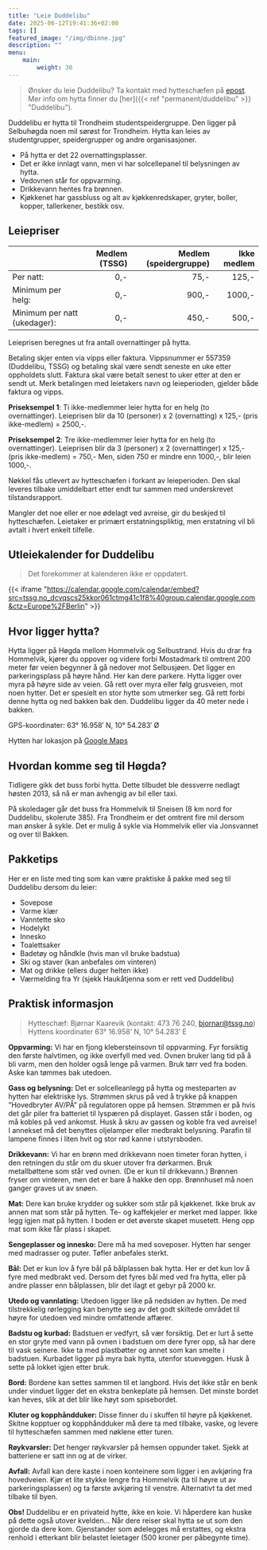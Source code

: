 ```yaml
---
title: "Leie Duddelibu"
date: 2025-06-12T19:41:36+02:00
tags: []
featured_image: "/img/dbinne.jpg"
description: ""
menu:
    main:
        weight: 30
---
```


> Ønsker du leie Duddelibu? Ta kontakt med hytteschæfen på [epost](mailto:duddelibu@tssg.no).
> Mer info om hytta finner du [her]({{< ref "permanent/duddelibu" >}} "Duddelibu").
<!-- > Utleieinstruks finnes [her](/doc/utleieinstruks_no.pdf), den inneholder blant annet en sjekkliste for utsjekk. -->

Duddelibu er hytta til Trondheim studentspeidergruppe.
Den ligger på Selbuhøgda noen mil sørøst for Trondheim. Hytta kan leies av studentgrupper, speidergrupper og andre organisasjoner.

* På hytta er det 22 overnattingsplasser.
* Det er ikke innlagt vann, men vi har solcellepanel til belysningen av hytta.
* Vedovnen står for oppvarming.
* Drikkevann hentes fra brønnen.
* Kjøkkenet har gassbluss og alt av kjøkkenredskaper, gryter, boller, kopper, tallerkener, bestikk osv.

## Leiepriser

| | Medlem (TSSG) | Medlem (speidergruppe) | Ikke medlem |
|:---|---:|---:|---:|
| Per natt: | 0,- | 75,- | 125,- |
| Minimum per helg: | 0,- | 900,- | 1000,- |
| Minimum per natt (ukedager): | 0,- | 450,- | 500,- |

Leieprisen beregnes ut fra antall overnattinger på hytta.

Betaling skjer enten via vipps eller faktura.
Vippsnummer er 557359 (Duddelibu, TSSG) og betaling skal være sendt seneste en uke etter oppholdets slutt.
Faktura skal være betalt senest to uker etter at den er sendt ut.
Merk betalingen med leietakers navn og leieperioden, gjelder både faktura og vipps.

**Priseksempel 1**: Ti ikke-medlemmer leier hytta for en helg (to overnattinger).
Leieprisen blir da 10 (personer) x 2 (overnatting) x 125,- (pris ikke-medlem) = 2500,-.

**Priseksempel 2**: Tre ikke-medlemmer leier hytta for en helg (to overnattinger).
Leieprisen blir da 3 (personer) x 2 (overnattinger) x 125,- (pris ikke-medlem) = 750,-
Men, siden 750 er mindre enn 1000,-, blir leien 1000,-.

Nøkkel fås utlevert av hytteschæfen i forkant av leieperioden.
Den skal leveres tilbake umiddelbart etter endt tur sammen med underskrevet tilstandsrapport.

Mangler det noe eller er noe ødelagt ved avreise, gir du beskjed til hytteschæfen.
Leietaker er primært erstatningspliktig, men erstatning vil bli avtalt i hvert enkelt tilfelle.

## Utleiekalender for Duddelibu

> Det forekommer at kalenderen ikke er oppdatert.

{{< iframe "https://calendar.google.com/calendar/embed?src=tssg.no_dcvqscs25kkor061ctmg41c1f8%40group.calendar.google.com&ctz=Europe%2FBerlin" >}}

## Hvor ligger hytta?

Hytta ligger på Høgda mellom Hommelvik og Selbustrand.
Hvis du drar fra Hommelvik, kjører du oppover og videre forbi Mostadmark til omtrent 200 meter før veien begynner å gå nedover mot Selbusjøen.
Det ligger en parkeringsplass på høyre hånd. Her kan dere parkere.
Hytta ligger over myra på høyre side av veien.
Gå rett over myra eller følg grusveien, mot noen hytter.
Det er spesielt en stor hytte som utmerker seg.
Gå rett forbi denne hytta og ned bakken bak den.
Duddelibu ligger da 40 meter nede i bakken.

GPS-koordinater: 63° 16.958′ N, 10° 54.283′ Ø

Hytten har lokasjon på [Google Maps](https://www.google.com/maps/place/Duddelibu/@63.2766037,10.9887312,56180m/data=!3m1!1e3!4m10!1m2!2m1!1sduddelibu!3m6!1s0x466d19000f80b0b5:0x88382045b2a6b903!8m2!3d63.2826636!4d10.9046015!15sCglkdWRkZWxpYnWSAQtzcG9ydHNfY2x1YuABAA!16s%2Fg%2F11w8kcf8r_?entry=ttu&g_ep=EgoyMDI0MDgyNy4wIKXMDSoASAFQAw%3D%3D)

## Hvordan komme seg til Høgda?

Tidligere gikk det buss forbi hytta. Dette tilbudet ble dessverre nedlagt høsten 2013, så nå er man avhengig av bil eller taxi.

På skoledager går det buss fra Hommelvik til Sneisen (8 km nord for Duddelibu, skolerute 385).
Fra Trondheim er det omtrent fire mil dersom man ønsker å sykle.
Det er mulig å sykle via Hommelvik eller via Jonsvannet og over til Bakken.

## Pakketips

Her er en liste med ting som kan være praktiske å pakke med seg til Duddelibu dersom du leier:

* Sovepose
* Varme klær
* Vanntette sko
* Hodelykt
* Innesko
* Toalettsaker
* Badetøy og håndkle (hvis man vil bruke badstua)
* Ski og staver (kan anbefales om vinteren)
* Mat og drikke (ellers duger helten ikke)
* Værmelding fra Yr (sjekk Haukåtjenna som er rett ved Duddelibu)

## Praktisk informasjon

> Hytteschæf: Bjørnar Kaarevik
> (kontakt: 473 76 240, bjornar@tssg.no)
> Hyttens koordinater 63° 16.958’ N, 10° 54.283’ E

**Oppvarming:** 
Vi har en fjong klebersteinsovn til oppvarming.
Fyr forsiktig den første halvtimen, og ikke overfyll med ved.
Ovnen bruker lang tid på å bli varm, men den holder også lenge på varmen.
Bruk tørr ved fra boden.
Aske kan tømmes bak utedoen.

**Gass og belysning:** 
Det er solcelleanlegg på hytta og mesteparten av hytten har elektriske lys.
Strømmen skrus på ved å trykke på knappen ”Hovedbryter AV/PÅ” på regulatoren oppe på hemsen.
Strømmen er på hvis det går piler fra batteriet til lyspæren på displayet.
Gassen står i boden, og må kobles på ved ankomst.
Husk å skru av gassen og koble fra ved avreise!
I annekset må det benyttes oljelamper eller medbrakt belysning.
Parafin til lampene finnes i liten hvit og stor rød kanne i utstyrsboden.

**Drikkevann:**
Vi har en brønn med drikkevann noen timeter foran hytten, i den retningen du står om du skuer utover fra dørkarmen.
Bruk metallbøttene som står ved ovnen. (De er kun til drikkevann.)
Brønnen fryser om vinteren, men det er bare å hakke den opp.
Brønnhuset må noen ganger graves ut av snøen.

**Mat:**
Dere kan bruke krydder og sukker som står på kjøkkenet.
Ikke bruk av annen mat som står på hytten.
Te- og kaffekjeler er merket med lapper.
Ikke legg igjen mat på hytten.
I boden er det øverste skapet musetett. 
Heng opp mat som ikke får plass i skapet.

**Sengeplasser og innesko:**
Dere må ha med soveposer.
Hytten har senger med madrasser og puter.
Tøfler anbefales sterkt.

**Bål:**
Det er kun lov å fyre bål på bålplassen bak hytta.
Her er det kun lov å fyre med medbrakt ved.
Dersom det fyres bål med ved fra hytta, eller på andre plasser enn bålplassen, blir det ilagt et gebyr på 2000 kr.

**Utedo og vannlating:**
Utedoen ligger like på nedsiden av hytten.
De med tilstrekkelig rørlegging kan benytte seg av det godt skiltede området til høyre for utedoen ved mindre omfattende affærer.

**Badstu og kurbad:**
Badstuen er vedfyrt, så vær forsiktig.
Det er lurt å sette en stor gryte med vann på ovnen i badstuen om dere fyrer opp, så har dere til vask seinere.
Ikke ta med plastbøtter og annet som kan smelte i badstuen.
Kurbadet ligger på myra bak hytta, utenfor stueveggen.
Husk å sette på lokket igjen etter bruk.

**Bord:**
Bordene kan settes sammen til et langbord.
Hvis det ikke står en benk under vinduet ligger det en ekstra benkeplate på hemsen.
Det minste bordet kan heves, slik at det blir like høyt som spisebordet.

**Kluter og kopphåndduker:** 
Disse finner du i skuffen til høyre på kjøkkenet.
Skitne kopptuer og kopphåndduker må dere ta med tilbake, vaske, og levere til hytteschæfen sammen med nøklene etter turen.

**Røykvarsler:**
Det henger røykvarsler på hemsen oppunder taket.
Sjekk at batteriene er satt inn og at de virker.

**Avfall:**
Avfall kan dere kaste i noen konteinere som ligger i en avkjøring fra hovedveien.
Kjør et lite stykke lengre fra Hommelvik (ta til høyre ut av parkeringsplassen) og ta første avkjøring til venstre.
Alternativt ta det med tilbake til byen.

**Obs!**
Duddelibu er en privateid hytte, ikke en koie.
Vi håperdere kan huske på dette også utover kvelden...
Når dere reiser skal hytta se ut som den gjorde da dere kom.
Gjenstander som ødelegges må erstattes, og ekstra renhold i etterkant blir belastet leietager (500 kroner per påbegynte time).
